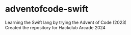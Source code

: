 # adventofcode-swift
Learning the Swift lang by trying the Advent of Code (2023)  
Created the repository for Hackclub Arcade 2024
